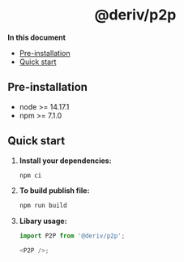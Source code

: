 <h1 align="center">
  @deriv/p2p
</h1>

**In this document**

-   [Pre-installation](#pre-installation)
-   [Quick start](#quick-start)

## Pre-installation

-   node >= 14.17.1
-   npm >= 7.1.0

## Quick start

1.  **Install your dependencies:**

    ```sh
    npm ci
    ```

2.  **To build publish file:**

    ```sh
    npm run build
    ```

3.  **Libary usage:**

    ```js
    import P2P from '@deriv/p2p';

    <P2P />;
    ```

